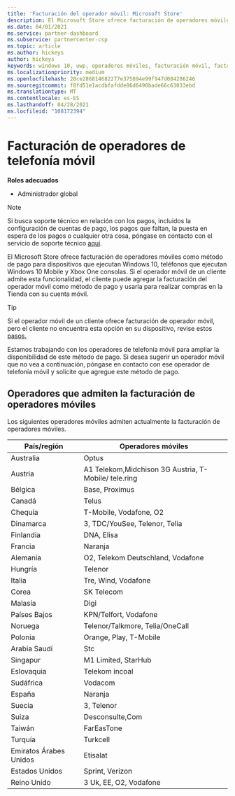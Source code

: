 ```yaml
---
title: 'Facturación del operador móvil: Microsoft Store'
description: El Microsoft Store ofrece facturación de operadores móviles como método de pago para los operadores móviles que admiten esta funcionalidad.
ms.date: 04/01/2021
ms.service: partner-dashboard
ms.subservice: partnercenter-csp
ms.topic: article
ms.author: hickeys
author: hickeys
keywords: windows 10, uwp, operadores móviles, facturación móvil, facturación de operadores móviles
ms.localizationpriority: medium
ms.openlocfilehash: 20ce286814682277e375894e99f947d084206246
ms.sourcegitcommit: f8fd51e1acdbfafdde86d6490bade66c63033ebd
ms.translationtype: MT
ms.contentlocale: es-ES
ms.lasthandoff: 04/28/2021
ms.locfileid: "108172394"
---
```

# <a name="mobile-operator-billing"></a>Facturación de operadores de telefonía móvil

**Roles adecuados**

- Administrador global

> [!NOTE]
> Si busca soporte técnico en relación con los pagos, incluidos la configuración de cuentas de pago, los pagos que faltan, la puesta en espera de los pagos o cualquier otra cosa, póngase en contacto con el servicio de soporte técnico [aquí](https://developer.microsoft.com/windows/support).

El Microsoft Store ofrece facturación de operadores móviles como método de pago para dispositivos que ejecutan Windows 10, teléfonos que ejecutan Windows 10 Mobile y Xbox One consolas. Si el operador móvil de un cliente admite esta funcionalidad, el cliente puede agregar la facturación del operador móvil como método de pago y usarla para realizar compras en la Tienda con su cuenta móvil.

> [!TIP]
> Si el operador móvil de un cliente ofrece facturación de operador móvil, pero el cliente no encuentra esta opción en su dispositivo, revise estos [pasos.](https://support.microsoft.com/instantanswers/b25d6dd6-fb8b-3710-1e13-4d30eb01b51f)

Estamos trabajando con los operadores de telefonía móvil para ampliar la disponibilidad de este método de pago. Si desea sugerir un operador móvil que no vea a continuación, póngase en contacto con ese operador de telefonía móvil y solicite que agregue este método de pago.

## <a name="operators-that-support-mobile-operator-billing"></a>Operadores que admiten la facturación de operadores móviles

Los siguientes operadores móviles admiten actualmente la facturación de operadores móviles.

| País/región       | Operadores móviles                                        |
|----------------------|---------------------------------------------------------|
| Australia            | Optus                                                   |
| Austria              | A1 Telekom,Midchison 3G Austria, T-Mobile/ tele.ring  |
| Bélgica              | Base, Proximus                                          |
| Canadá               | Telus                                                   |
| Chequia              | T-Mobile, Vodafone, O2                                  |
| Dinamarca              | 3, TDC/YouSee, Telenor, Telia                         |
| Finlandia              | DNA, Elisa                                              |
| Francia               | Naranja                                                  |
| Alemania              | O2, Telekom Deutschland, Vodafone                       |
| Hungría              | Telenor                                                 |
| Italia                | Tre, Wind, Vodafone                                     |
| Corea                | SK Telecom                                              |
| Malasia             | Digi                                                    |
| Países Bajos          | KPN/Telfort, Vodafone                                 |
| Noruega               | Telenor/Talkmore, Telia/OneCall                     |
| Polonia               | Orange, Play, T-Mobile                                  |
| Arabia Saudí         | Stc                                                     |
| Singapur            | M1 Limited, StarHub                                     |
| Eslovaquia             | Telekom incoal                                          |
| Sudáfrica         | Vodacom                                                 |
| España                | Naranja                                                  |
| Suecia               | 3, Telenor                                              |
| Suiza          | Desconsulte,Com                                       |
| Taiwán               | FarEasTone                                              |
| Turquía               | Turkcell                                                |
| Emiratos Árabes Unidos | Etisalat                                                |
| Estados Unidos        | Sprint, Verizon                                         |
| Reino Unido       | 3 Uk, EE, O2, Vodafone                                 |
